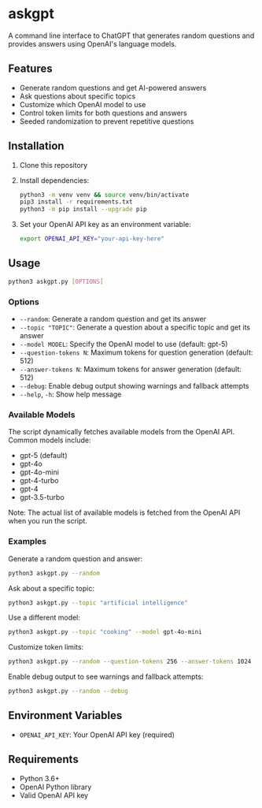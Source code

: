 # askgpt

A command line interface to ChatGPT that generates random questions and provides answers using OpenAI's language models.

## Features

- Generate random questions and get AI-powered answers
- Ask questions about specific topics
- Customize which OpenAI model to use
- Control token limits for both questions and answers
- Seeded randomization to prevent repetitive questions

## Installation

1. Clone this repository
2. Install dependencies:

   ```bash
   python3 -m venv venv && source venv/bin/activate
   pip3 install -r requirements.txt
   python3 -m pip install --upgrade pip
   ```

3. Set your OpenAI API key as an environment variable:

   ```bash
   export OPENAI_API_KEY="your-api-key-here"
   ```

## Usage

```bash
python3 askgpt.py [OPTIONS]
```

### Options

- `--random`: Generate a random question and get its answer
- `--topic "TOPIC"`: Generate a question about a specific topic and get its answer
- `--model MODEL`: Specify the OpenAI model to use (default: gpt-5)
- `--question-tokens N`: Maximum tokens for question generation (default: 512)
- `--answer-tokens N`: Maximum tokens for answer generation (default: 512)
- `--debug`: Enable debug output showing warnings and fallback attempts
- `--help`, `-h`: Show help message

### Available Models

The script dynamically fetches available models from the OpenAI API. Common models include:

- gpt-5 (default)
- gpt-4o
- gpt-4o-mini
- gpt-4-turbo
- gpt-4
- gpt-3.5-turbo

Note: The actual list of available models is fetched from the OpenAI API when you run the script.

### Examples

Generate a random question and answer:

```bash
python3 askgpt.py --random
```

Ask about a specific topic:

```bash
python3 askgpt.py --topic "artificial intelligence"
```

Use a different model:

```bash
python3 askgpt.py --topic "cooking" --model gpt-4o-mini
```

Customize token limits:

```bash
python3 askgpt.py --random --question-tokens 256 --answer-tokens 1024
```

Enable debug output to see warnings and fallback attempts:

```bash
python3 askgpt.py --random --debug
```

## Environment Variables

- `OPENAI_API_KEY`: Your OpenAI API key (required)

## Requirements

- Python 3.6+
- OpenAI Python library
- Valid OpenAI API key

